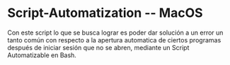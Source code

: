 # Script-Automatization -- MacOS
Con este script lo que se busca lograr es poder dar solución a un error un tanto común con respecto a la apertura automatica de ciertos programas después de iniciar sesión que no se abren, mediante un Script Automatizable en Bash. 
